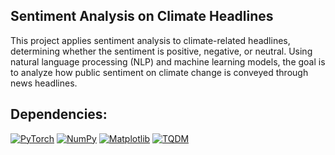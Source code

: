 ## Sentiment Analysis on Climate Headlines
This project applies sentiment analysis to climate-related headlines, determining whether the sentiment is positive, negative, or neutral. Using natural language processing (NLP) 
and machine learning models, the goal is to analyze how public sentiment on climate change is conveyed through news headlines.


## Dependencies:

[![PyTorch](https://img.shields.io/badge/PyTorch-v2.0-red?style=flat&logo=pytorch)](https://pytorch.org/)
[![NumPy](https://img.shields.io/badge/NumPy-v1.24-blue?style=flat&logo=numpy)](https://numpy.org/)
[![Matplotlib](https://img.shields.io/badge/Matplotlib-v3.5-green?style=flat&logo=matplotlib)](https://matplotlib.org/)
[![TQDM](https://img.shields.io/badge/TQDM-v4.0-orange?style=flat&logo=tqdm)](https://tqdm.github.io/)
